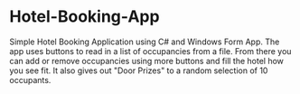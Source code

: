 # Hotel-Booking-App

Simple Hotel Booking Application using C# and Windows Form App. The app uses buttons to read in a list of occupancies from a file. From there you can add or remove occupancies using more buttons and fill the hotel how you see fit. It also gives out "Door Prizes" to a random selection of 10 occupants.

